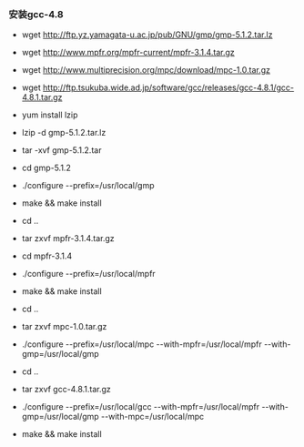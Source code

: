 
### 安装gcc-4.8
 * wget http://ftp.yz.yamagata-u.ac.jp/pub/GNU/gmp/gmp-5.1.2.tar.lz
 * wget http://www.mpfr.org/mpfr-current/mpfr-3.1.4.tar.gz
 * wget http://www.multiprecision.org/mpc/download/mpc-1.0.tar.gz
 * wget http://ftp.tsukuba.wide.ad.jp/software/gcc/releases/gcc-4.8.1/gcc-4.8.1.tar.gz
 
 * yum install lzip
 * lzip -d gmp-5.1.2.tar.lz
 * tar -xvf gmp-5.1.2.tar
 * cd gmp-5.1.2
 * ./configure --prefix=/usr/local/gmp
 * make && make install

* cd ..
* tar zxvf mpfr-3.1.4.tar.gz
* cd mpfr-3.1.4
* ./configure --prefix=/usr/local/mpfr
* make && make install

* cd ..
* tar zxvf mpc-1.0.tar.gz 
* ./configure --prefix=/usr/local/mpc --with-mpfr=/usr/local/mpfr --with-gmp=/usr/local/gmp
 
* cd ..
* tar zxvf gcc-4.8.1.tar.gz
* ./configure --prefix=/usr/local/gcc --with-mpfr=/usr/local/mpfr --with-gmp=/usr/local/gmp --with-mpc=/usr/local/mpc
* make && make install
